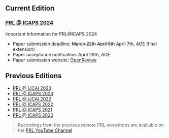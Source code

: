 <!-- # Bridging the Gap Between AI Planning and Reinforcement Learning -->


## Current Edition

### [PRL @ ICAPS 2024](https://prl-theworkshop.github.io/prl2024-icaps/)
 
Important Information for PRL@ICAPS 2024
* Paper submission deadline: ~~March 22th~~ ~~April 5th~~ April 7th, AOE (final extension)
* Paper acceptance notification: April 28th, AOE
* Paper submission website: [OpenReview](https://openreview.net/group?id=PRL/2024/ICAPS)


## Previous Editions
- [PRL @ IJCAI 2023](https://prl-theworkshop.github.io/prl2023-ijcai/)
- [PRL @ ICAPS 2023](https://prl-theworkshop.github.io/prl2023-icaps/)
- [PRL @ IJCAI 2022](https://prl-theworkshop.github.io/prl2022-ijcai/)
- [PRL @ ICAPS 2022](https://prl-theworkshop.github.io/prl2022-icaps/)
- [PRL @ ICAPS 2021](https://prl-theworkshop.github.io/prl2021/)
- [PRL @ ICAPS 2020](https://prl-theworkshop.github.io/icaps20subpages.icaps-conference.org/workshops/prl/)

> Recordings from the previous remote PRL workshops are available on the [PRL YouTube Channel](https://www.youtube.com/c/PRLWorkshop-PlanningandReinforcementLearning)
